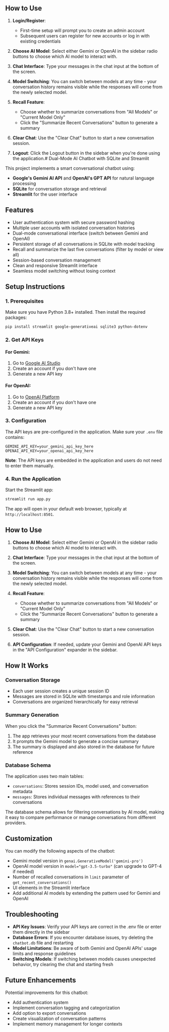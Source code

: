 ## How to Use

1. **Login/Register**: 
   - First-time setup will prompt you to create an admin account
   - Subsequent users can register for new accounts or log in with existing credentials

2. **Choose AI Model**: Select either Gemini or OpenAI in the sidebar radio buttons to choose which AI model to interact with.

3. **Chat Interface**: Type your messages in the chat input at the bottom of the screen.

4. **Model Switching**: You can switch between models at any time - your conversation history remains visible while the responses will come from the newly selected model.

5. **Recall Feature**: 
   - Choose whether to summarize conversations from "All Models" or "Current Model Only"
   - Click the "Summarize Recent Conversations" button to generate a summary

6. **Clear Chat**: Use the "Clear Chat" button to start a new conversation session.

7. **Logout**: Click the Logout button in the sidebar when you're done using the application.# Dual-Mode AI Chatbot with SQLite and Streamlit

This project implements a smart conversational chatbot using:
- **Google's Gemini AI API** and **OpenAI's GPT API** for natural language processing
- **SQLite** for conversation storage and retrieval
- **Streamlit** for the user interface

## Features

- User authentication system with secure password hashing
- Multiple user accounts with isolated conversation histories
- Dual-mode conversational interface (switch between Gemini and OpenAI)
- Persistent storage of all conversations in SQLite with model tracking
- Recall and summarize the last five conversations (filter by model or view all)
- Session-based conversation management
- Clean and responsive Streamlit interface
- Seamless model switching without losing context

## Setup Instructions

### 1. Prerequisites

Make sure you have Python 3.8+ installed. Then install the required packages:

```bash
pip install streamlit google-generativeai sqlite3 python-dotenv
```

### 2. Get API Keys

#### For Gemini:
1. Go to [Google AI Studio](https://makersuite.google.com/app/apikey)
2. Create an account if you don't have one
3. Generate a new API key

#### For OpenAI:
1. Go to [OpenAI Platform](https://platform.openai.com/account/api-keys)
2. Create an account if you don't have one
3. Generate a new API key

### 3. Configuration

The API keys are pre-configured in the application. Make sure your `.env` file contains:

```
GEMINI_API_KEY=your_gemini_api_key_here
OPENAI_API_KEY=your_openai_api_key_here
```

**Note**: The API keys are embedded in the application and users do not need to enter them manually.

### 4. Run the Application

Start the Streamlit app:

```bash
streamlit run app.py
```

The app will open in your default web browser, typically at `http://localhost:8501`.

## How to Use

1. **Choose AI Model**: Select either Gemini or OpenAI in the sidebar radio buttons to choose which AI model to interact with.

2. **Chat Interface**: Type your messages in the chat input at the bottom of the screen.

3. **Model Switching**: You can switch between models at any time - your conversation history remains visible while the responses will come from the newly selected model.

4. **Recall Feature**: 
   - Choose whether to summarize conversations from "All Models" or "Current Model Only"
   - Click the "Summarize Recent Conversations" button to generate a summary

5. **Clear Chat**: Use the "Clear Chat" button to start a new conversation session.

6. **API Configuration**: If needed, update your Gemini and OpenAI API keys in the "API Configuration" expander in the sidebar.

## How It Works

### Conversation Storage

- Each user session creates a unique session ID
- Messages are stored in SQLite with timestamps and role information
- Conversations are organized hierarchically for easy retrieval

### Summary Generation

When you click the "Summarize Recent Conversations" button:
1. The app retrieves your most recent conversations from the database
2. It prompts the Gemini model to generate a concise summary
3. The summary is displayed and also stored in the database for future reference

### Database Schema

The application uses two main tables:
- `conversations`: Stores session IDs, model used, and conversation metadata
- `messages`: Stores individual messages with references to their conversations

The database schema allows for filtering conversations by AI model, making it easy to compare performance or manage conversations from different providers.

## Customization

You can modify the following aspects of the chatbot:
- Gemini model version in `genai.GenerativeModel('gemini-pro')`
- OpenAI model version in `model="gpt-3.5-turbo"` (can upgrade to GPT-4 if needed)
- Number of recalled conversations in `limit` parameter of `get_recent_conversations()`
- UI elements in the Streamlit interface
- Add additional AI models by extending the pattern used for Gemini and OpenAI

## Troubleshooting

- **API Key Issues**: Verify your API keys are correct in the .env file or enter them directly in the sidebar
- **Database Errors**: If you encounter database issues, try deleting the `chatbot.db` file and restarting
- **Model Limitations**: Be aware of both Gemini and OpenAI APIs' usage limits and response guidelines
- **Switching Models**: If switching between models causes unexpected behavior, try clearing the chat and starting fresh

## Future Enhancements

Potential improvements for this chatbot:
- Add authentication system
- Implement conversation tagging and categorization
- Add option to export conversations
- Create visualization of conversation patterns
- Implement memory management for longer contexts
